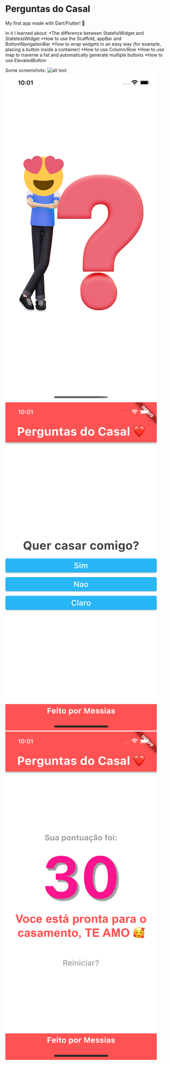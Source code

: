 # Perguntas do Casal

My first app made with Dart/Flutter! 🚀

In it I learned about:
*The difference between StatefulWidget and StatelessWidget
*How to use the Scaffold, appBar and BottomNavigationBar
*How to wrap widgets in an easy way (for example, placing a button inside a container)
*How to use Column/Row
*How to use map to traverse a list and automatically generate multiple buttons
*How to use ElevatedButton

Some screenshots:
![alt text](https://github.com/soumessias/flutter_learning_01/blob/master/screenshots/01.png?raw=true)
![alt text](https://github.com/soumessias/flutter_learning_01/blob/master/screenshots/02.png?raw=true)
![alt text](https://github.com/soumessias/flutter_learning_01/blob/master/screenshots/03.png?raw=true)
![alt text](https://github.com/soumessias/flutter_learning_01/blob/master/screenshots/04.png?raw=true)
